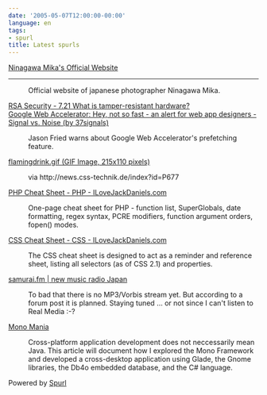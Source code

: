 ```yaml
---
date: '2005-05-07T12:00:00-00:00'
language: en
tags:
- spurl
title: Latest spurls
---
```



<dl class="spurl"><dt><a href="http://www.ninamika.com/home/home.html" title="Ninagawa Mika's Official Website">Ninagawa Mika's Official Website</a></dt>

-------------------------------

<dd><p>Official website of japanese photographer Ninagawa Mika.</p></dd><dt><a href="http://www.rsasecurity.com/rsalabs/node.asp?id=2357" title="RSA Security - 7.21 What is tamper-resistant hardware?">RSA Security - 7.21 What is tamper-resistant hardware?</a></dt>

<dd></dd><dt><a href="http://www.37signals.com/svn/archives2/google_web_accelerator_hey_not_so_fast_an_alert_for_web_app_designers.php" title="Google Web Accelerator: Hey, not so fast - an alert for web app designers - Signal vs. Noise (by 37signals)">Google Web Accelerator: Hey, not so fast - an alert for web app designers - Signal vs. Noise (by 37signals)</a></dt>

<dd><p>Jason Fried warns about Google Web Accelerator's prefetching feature.</p></dd><dt><a href="http://fun.drno.de/pics/flamingdrink.gif" title="flamingdrink.gif (GIF Image, 215x110 pixels)">flamingdrink.gif (GIF Image, 215x110 pixels)</a></dt>

<dd><p>via http://news.css-technik.de/index?id=P677</p></dd><dt><a href="http://www.ilovejackdaniels.com/php/php-cheat-sheet/" title="PHP Cheat Sheet - PHP - ILoveJackDaniels.com">PHP Cheat Sheet - PHP - ILoveJackDaniels.com</a></dt>

<dd><p>One-page cheat sheet for PHP - function list, SuperGlobals, date formatting, regex syntax, PCRE modifiers, function argument orders, fopen() modes.</p></dd><dt><a href="http://www.ilovejackdaniels.com/css/css-cheat-sheet/" title="CSS Cheat Sheet - CSS - ILoveJackDaniels.com">CSS Cheat Sheet - CSS - ILoveJackDaniels.com</a></dt>

<dd><p>The CSS cheat sheet is designed to act as a reminder and reference sheet, listing all selectors (as of CSS 2.1) and properties.</p></dd><dt><a href="http://www.samurai.fm/home/" title="samurai.fm | new music radio Japan">samurai.fm | new music radio Japan</a></dt>

<dd><p>To bad that there is no MP3/Vorbis stream yet. But according to a forum post it is planned. Staying tuned ... or not since I can't listen to Real Media :-?</p></dd><dt><a href="http://www.fb2.hu/x10/Articles/MonoForFun.html" title="Mono Mania">Mono Mania</a></dt>

<dd><p>Cross-platform application development does not neccessarily mean Java. This article will document how I explored the Mono Framework and developed a cross-desktop application using Glade, the Gnome libraries, the Db4o embedded database, and the C# language.</p></dd></dl>

<p class="spurlpowered">Powered by <a href="http://www.spurl.net">Spurl</a></p>